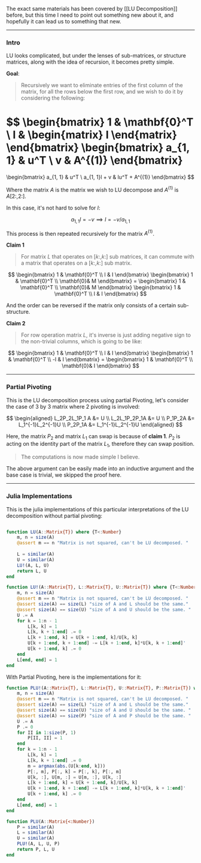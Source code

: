 The exact same materials has been covered by [[LU Decomposition]] before, but this time I need to point out something new about it, and hopefully it can lead us to something that new. 

---

### **Intro**

LU looks complicated, but under the lenses of sub-matrices, or structure matrices, along with the idea of recursion, it becomes pretty simple. 

**Goal**: 

> Recursively we want to eliminate entries of the first column of the matrix, for all the rows below the first row, and we wish to do it by considering the following: 

$$
\begin{bmatrix}
    1 & \mathbf{0}^T
    \\
    l & 
    \begin{matrix}
        I
    \end{matrix}
\end{bmatrix}
\begin{bmatrix}
    a_{1, 1} & u^T
    \\
    v & A^{(1)}
\end{bmatrix}
=
\begin{bmatrix}
    a_{1, 1} & u^T 
    \\
    a_{1, 1}l + v & lu^T + A^{(1)}
\end{bmatrix}
$$

Where the matrix $A$ is the matrix we wish to LU decompose and $A^{(1)}$ is $A[2:, 2:]$. 

In this case, it's not hard to solve for $l$: 

$$
a_{1, 1}l = -v\implies l = -v/a_{1,1}
$$

This process is then repeated recursively for the matrix $A^{(1)}$. 

**Claim 1**

> For matrix $L$ that operates on $[k:, k:]$ sub matrices, it can commute with a matrix that operates on a $[k:, k:]$ sub matrix. 

$$
\begin{bmatrix}
    1 & \mathbf{0}^T
    \\
    l & I
\end{bmatrix} \begin{bmatrix}
    1 & \mathbf{0}^T
    \\
    \mathbf{0}& M
\end{bmatrix} = 
\begin{bmatrix}
    1 & \mathbf{0}^T
    \\
    \mathbf{0}& M
\end{bmatrix}
\begin{bmatrix}
    1 & \mathbf{0}^T
    \\
    l & I
\end{bmatrix}
$$

And the order can be reversed if the matrix only consists of a certain sub-structure. 

**Claim 2**

> For row operation matrix $L$, it's inverse is just adding negative sign to the non-trivial columns, which is going to be like: 

$$
\begin{bmatrix}
    1 & \mathbf{0}^T
    \\
    l & I
\end{bmatrix}
\begin{bmatrix}
    1 & \mathbf{0}^T
    \\
    -l & I
\end{bmatrix} = 
\begin{bmatrix}
    1 & \mathbf{0}^T
    \\
    \mathbf{0}& I
\end{bmatrix}
$$


---
### **Partial Pivoting**

This is the LU decomposition process using partial Pivoting, let's consider the case of 3 by 3 matrix where 2 pivoting is involved: 

$$
\begin{aligned}
    L_2P_2L_1P_1 A &= U
    \\
    L_2L_1P_2P_1A &= U
    \\
    P_1P_2A &= L_1^{-1}L_2^{-1}U
    \\
    P_2P_1A &= L_1^{-1}L_2^{-1}U
\end{aligned}
$$


Here, the matrix $P_2$ and matrix $L_1$ can swap is because of **claim 1**.  $P_2$ is acting on the identity part of the matrix $L_1$, therefore they can swap position. 


> The computations is now made simple I believe. 

The above argument can be easily made into an inductive argument and the base case is trivial, we skipped the proof here. 

---
### **Julia Implementations**

This is the julia implementations of this particular interpretations of the LU decomposition without partial pivoting: 

```julia

function LU(A::Matrix{T}) where {T<:Number}
    m, n = size(A)
    @assert m == n "Matrix is not squared, can't be LU decomposed. "
    
    L = similar(A)
    U = similar(A)
    LU!(A, L, U)
    return L, U
end

function LU!(A::Matrix{T}, L::Matrix{T}, U::Matrix{T}) where {T<:Number}
    m, n = size(A)
    @assert m == n "Matrix is not squared, can't be LU decomposed. "
    @assert size(A) == size(L) "size of A and L should be the same."
    @assert size(A) == size(U) "size of A and U should be the same. "
    U .= A
    for k = 1:n - 1
        L[k, k] = 1
        L[k, k + 1:end] .= 0
        L[k + 1:end, k] = U[k + 1:end, k]/U[k, k]
        U[k + 1:end, k + 1:end] -= L[k + 1:end, k]*U[k, k + 1:end]'
        U[k + 1:end, k] .= 0
    end
    L[end, end] = 1
end
```

With Partial Pivoting, here is the implementations for it: 

```julia
function PLU!(A::Matrix{T}, L::Matrix{T}, U::Matrix{T}, P::Matrix{T}) where {T<:Number}
    m, n = size(A)
    @assert m == n "Matrix is not squared, can't be LU decomposed. "
    @assert size(A) == size(L) "size of A and L should be the same."
    @assert size(A) == size(U) "size of A and U should be the same. "
    @assert size(A) == size(P) "size of A and P should be the same. "
    U .= A
    P .= 0
    for II in 1:size(P, 1)
        P[II, II] = 1
    end
    for k = 1:n - 1
        L[k, k] = 1
        L[k, k + 1:end] .= 0
        m = argmax(abs.(U[k:end, k]))
        P[:, m], P[:, k] = P[:, k], P[:, m]
        U[k, :], U[m, :] = U[m, :], U[k, :]
        L[k + 1:end, k] = U[k + 1:end, k]/U[k, k]
        U[k + 1:end, k + 1:end] -= L[k + 1:end, k]*U[k, k + 1:end]'
        U[k + 1:end, k] .= 0
    end
    L[end, end] = 1
end

function PLU(A::Matrix{<:Number})
    P = similar(A)
    L = similar(A)
    U = similar(A)
    PLU!(A, L, U, P)
    return P, L, U
end

```